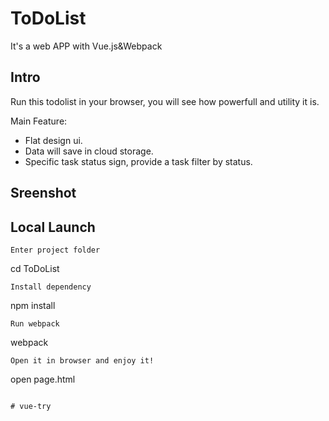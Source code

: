 # ToDoList
It's a web APP with Vue.js&amp;Webpack

## Intro
Run this todolist in your browser, you will see how powerfull and utility it is.

Main Feature:

- Flat design ui.
- Data will save in cloud storage.
- Specific task status sign, provide a task filter by status.


## Sreenshot



## Local Launch


```
Enter project folder
```
cd ToDoList
```
Install dependency
```
npm install
```
Run webpack
```
webpack
```
Open it in browser and enjoy it!
```
open page.html
```

# vue-try
